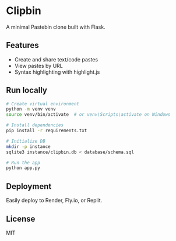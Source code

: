 # Clipbin

A minimal Pastebin clone built with Flask.

## Features
- Create and share text/code pastes
- View pastes by URL
- Syntax highlighting with highlight.js

## Run locally

```bash
# Create virtual environment
python -m venv venv
source venv/bin/activate  # or venv\Scripts\activate on Windows

# Install dependencies
pip install -r requirements.txt

# Initialize DB
mkdir -p instance
sqlite3 instance/clipbin.db < database/schema.sql

# Run the app
python app.py
```

## Deployment
Easily deploy to Render, Fly.io, or Replit.

## License
MIT